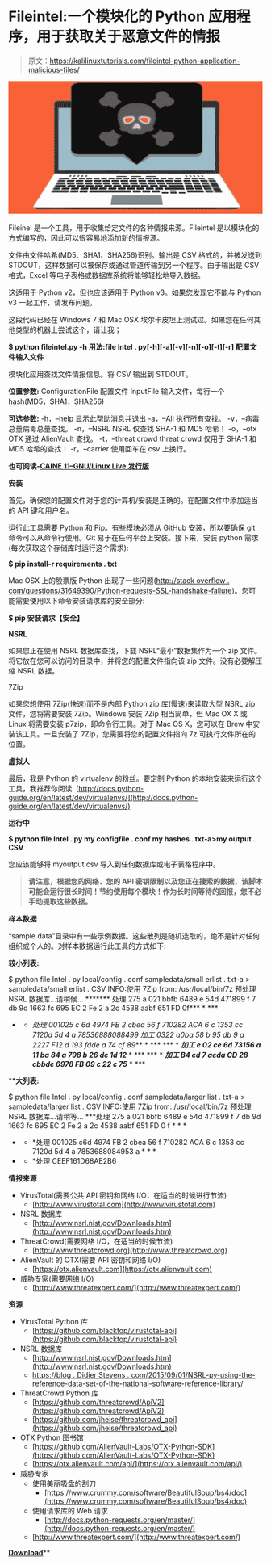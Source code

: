 # Fileintel:一个模块化的 Python 应用程序，用于获取关于恶意文件的情报

> 原文：<https://kalilinuxtutorials.com/fileintel-python-application-malicious-files/>

[![Fileintel : A Modular Python Application To Pull Intelligence About Malicious Files](img//d835259882dbd940eba4b395efa5f7b0.png "Fileintel : A Modular Python Application To Pull Intelligence About Malicious Files")](https://1.bp.blogspot.com/-XmoIsOQXEHA/XfDQZSc1jbI/AAAAAAAAD5w/mzui1hcQqQ8qXX_xKP74STBUKKbLmPruQCLcBGAsYHQ/s1600/malware.png)

Fileinel 是一个工具，用于收集给定文件的各种情报来源。Fileintel 是以模块化的方式编写的，因此可以很容易地添加新的情报源。

文件由文件哈希(MD5、SHA1、SHA256)识别。输出是 CSV 格式的，并被发送到 STDOUT，这样数据可以被保存或通过管道传输到另一个程序。由于输出是 CSV 格式，Excel 等电子表格或数据库系统将能够轻松地导入数据。

这适用于 Python v2，但也应该适用于 Python v3。如果您发现它不能与 Python v3 一起工作，请发布问题。

这段代码已经在 Windows 7 和 Mac OSX 埃尔卡皮坦上测试过。如果您在任何其他类型的机器上尝试这个，请让我；

**$ python fileintel.py -h
用法:file Intel . py[-h][-a][-v][-n][-o][-t][-r]
配置文件输入文件**

模块化应用查找文件情报信息。将 CSV 输出到
STDOUT。

**位置参数:**
ConfigurationFile 配置文件
InputFile 输入文件，每行一个 hash(MD5，SHA1，SHA256)

**可选参数:**
-h，–help 显示此帮助消息并退出
-a，–All 执行所有查找。
-v，–病毒总量病毒总量查找。
-n，–NSRL NSRL 仅查找 SHA-1 和 MD5 哈希！
-o，–otx OTX 通过 AlienVault 查找。
-t，–threat crowd threat crowd 仅用于 SHA-1 和 MD5 哈希的查找！
-r，–carrier 使用回车在 csv 上换行。

**也可阅读-[CAINE 11–GNU/Linux Live 发行版](https://kalilinuxtutorials.com/caine-gnu-linux-live-distribution/)**

**安装**

首先，确保您的配置文件对于您的计算机/安装是正确的。在配置文件中添加适当的 API 键和用户名。

运行此工具需要 Python 和 Pip。有些模块必须从 GitHub 安装，所以要确保 git 命令可以从命令行使用。Git 易于在任何平台上安装。接下来，安装 python 需求(每次获取这个存储库时运行这个需求):

**$ pip install-r requirements . txt**

Mac OSX 上的股票版 Python 出现了一些问题([http://stack overflow . com/questions/31649390/Python-requests-SSL-handshake-failure](http://stackoverflow.com/questions/31649390/python-requests-ssl-handshake-failure))。您可能需要使用以下命令安装请求库的安全部分:

**$ pip 安装请求【安全】**

**NSRL**

如果您正在使用 NSRL 数据库查找，下载 NSRL“最小”数据集作为一个 zip 文件。将它放在您可以访问的目录中，并将您的配置文件指向该 zip 文件。没有必要解压缩 NSRL 数据。

7Zip

如果您想使用 7Zip(快速)而不是内部 Python zip 库(慢速)来读取大型 NSRL zip 文件，您将需要安装 7Zip。Windows 安装 7Zip 相当简单，但 Mac OX X 或 Linux 将需要安装 p7zip，即命令行工具。对于 Mac OS X，您可以在 Brew 中安装该工具。一旦安装了 7Zip，您需要将您的配置文件指向 7z 可执行文件所在的位置。

**虚拟人**

最后，我是 Python 的 virtualenv 的粉丝。要定制 Python 的本地安装来运行这个工具，我推荐你阅读:
[http://docs.python-guide.org/en/latest/dev/virtualenvs/](http://docs.python-guide.org/en/latest/dev/virtualenvs/)

**运行中**

**$ python file Intel . py my configfile . conf my hashes . txt-a>my output . CSV**

您应该能够将 myoutput.csv 导入到任何数据库或电子表格程序中。

> **请注意，根据您的网络、您的 API 密钥限制以及您正在搜索的数据，该脚本可能会运行很长时间！节约使用每个模块！作为长时间等待的回报，您不必手动提取这些数据。**

**样本数据**

“sample data”目录中有一些示例数据。这些散列是随机选取的，绝不是针对任何组织或个人的。对样本数据运行此工具的方式如下:

**较小列表:**

$ python file Intel . py local/config . conf sampledata/small erlist . txt-a > sampledata/small erlist . CSV
INFO:使用 7Zip from: /usr/local/bin/7z
预处理 NSRL 数据库…请稍候…
******* 处理 275 a 021 bbfb 6489 e 54d 471899 f 7 db 9d 1663 fc 695 EC 2 Fe 2 a 2c 4538 aabf 651 FD 0f*** * ***
* * *处理 001025 c 6d 4974 FB 2 cbea 56 f 710282 ACA 6 c 1353 cc 7120d 5d 4 a 78536888088499 加工 0322 a0ba 58 b 95 db 9 a 2227 F12 d 193 fdde a 74 cf 89*** * ***
*** * ***加工 e 02 ce 6d 73156 a 11 ba 84 a 798 b 26 de 1d 12*** * ***
*** * ***加工 B4 ed 7 aeda CD 28 cbbde 6978 FB 09 c 22 c 75*** * ***

 ****大列表:**

$ python file Intel . py local/config . conf sampledata/larger list . txt-a > sampledata/larger list . CSV
INFO:使用 7Zip from: /usr/local/bin/7z
预处理 NSRL 数据库…请稍等…
***处理 275 a 021 bbfb 6489 e 54d 471899 f 7 db 9d 1663 fc 695 EC 2 Fe 2 a 2c 4538 aabf 651 FD 0 f * * *
* * *处理 001025 c6d 4974 FB 2 cbea 56 f 710282 ACA 6 c 1353 cc 7120d 5d 4 a 7853688084953 a * * *
* * *处理 CEEF161D68AE2B6

**情报来源**

*   VirusTotal(需要公共 API 密钥和网络 I/O，在适当的时候进行节流)
    *   [http://www.virustotal.com](http://www.virustotal.com)
*   NSRL 数据库
    *   [http://www.nsrl.nist.gov/Downloads.htm](http://www.nsrl.nist.gov/Downloads.htm)
*   ThreatCrowd(需要网络 I/O，在适当的时候节流)
    *   [http://www.threatcrowd.org](http://www.threatcrowd.org)
*   AlienVault 的 OTX(需要 API 密钥和网络 I/O)
    *   [https://otx.alienvault.com](https://otx.alienvault.com)
*   威胁专家(需要网络 I/O)
    *   [http://www.threatexpert.com/](http://www.threatexpert.com/)

**资源**

*   VirusTotal Python 库
    *   [https://github.com/blacktop/virustotal-api](https://github.com/blacktop/virustotal-api)
*   NSRL 数据库
    *   [http://www.nsrl.nist.gov/Downloads.htm](http://www.nsrl.nist.gov/Downloads.htm)
    *   [https://blog . Didier Stevens . com/2015/09/01/NSRL-py-using-the-reference-data-set-of-the-national-software-reference-library/](https://blog.didierstevens.com/2015/09/01/nsrl-py-using-the-reference-data-set-of-the-national-software-reference-library/)
*   ThreatCrowd Python 库
    *   [https://github.com/threatcrowd/ApiV2](https://github.com/threatcrowd/ApiV2)
    *   [https://github.com/jheise/threatcrowd_api](https://github.com/jheise/threatcrowd_api)
*   OTX Python 图书馆
    *   [https://github.com/AlienVault-Labs/OTX-Python-SDK](https://github.com/AlienVault-Labs/OTX-Python-SDK)
    *   [https://otx.alienvault.com/api/](https://otx.alienvault.com/api/)
*   威胁专家
    *   使用美丽吸盘的刮刀
        *   [https://www.crummy.com/software/BeautifulSoup/bs4/doc](https://www.crummy.com/software/BeautifulSoup/bs4/doc)
    *   使用请求库的 Web 请求
        *   [http://docs.python-requests.org/en/master/](http://docs.python-requests.org/en/master/)
    *   [http://www.threatexpert.com/](http://www.threatexpert.com/)

[**Download**](https://github.com/keithjjones/fileintel)**